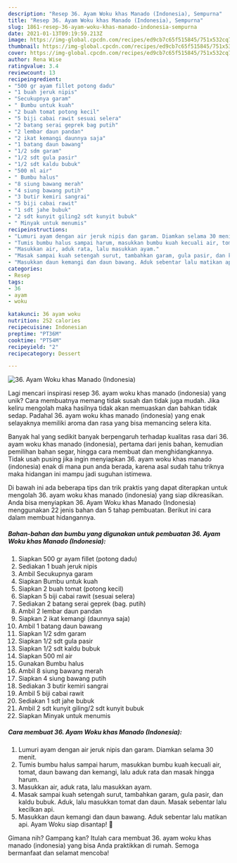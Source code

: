 ```yaml
---
description: "Resep 36. Ayam Woku khas Manado (Indonesia), Sempurna"
title: "Resep 36. Ayam Woku khas Manado (Indonesia), Sempurna"
slug: 1861-resep-36-ayam-woku-khas-manado-indonesia-sempurna
date: 2021-01-13T09:19:59.213Z
image: https://img-global.cpcdn.com/recipes/ed9cb7c65f515845/751x532cq70/36-ayam-woku-khas-manado-indonesia-foto-resep-utama.jpg
thumbnail: https://img-global.cpcdn.com/recipes/ed9cb7c65f515845/751x532cq70/36-ayam-woku-khas-manado-indonesia-foto-resep-utama.jpg
cover: https://img-global.cpcdn.com/recipes/ed9cb7c65f515845/751x532cq70/36-ayam-woku-khas-manado-indonesia-foto-resep-utama.jpg
author: Rena Wise
ratingvalue: 3.4
reviewcount: 13
recipeingredient:
- "500 gr ayam fillet potong dadu"
- "1 buah jeruk nipis"
- "Secukupnya garam"
- " Bumbu untuk kuah"
- "2 buah tomat potong kecil"
- "5 biji cabai rawit sesuai selera"
- "2 batang serai geprek bag putih"
- "2 lembar daun pandan"
- "2 ikat kemangi daunnya saja"
- "1 batang daun bawang"
- "1/2 sdm garam"
- "1/2 sdt gula pasir"
- "1/2 sdt kaldu bubuk"
- "500 ml air"
- " Bumbu halus"
- "8 siung bawang merah"
- "4 siung bawang putih"
- "3 butir kemiri sangrai"
- "5 biji cabai rawit"
- "1 sdt jahe bubuk"
- "2 sdt kunyit giling2 sdt kunyit bubuk"
- " Minyak untuk menumis"
recipeinstructions:
- "Lumuri ayam dengan air jeruk nipis dan garam. Diamkan selama 30 menit."
- "Tumis bumbu halus sampai harum, masukkan bumbu kuah kecuali air, tomat, daun bawang dan kemangi, lalu aduk rata dan masak hingga harum."
- "Masukkan air, aduk rata, lalu masukkan ayam."
- "Masak sampai kuah setengah surut, tambahkan garam, gula pasir, dan kaldu bubuk. Aduk, lalu masukkan tomat dan daun. Masak sebentar lalu kecilkan api."
- "Masukkan daun kemangi dan daun bawang. Aduk sebentar lalu matikan api. Ayam Woku siap disantap! 🤗"
categories:
- Resep
tags:
- 36
- ayam
- woku

katakunci: 36 ayam woku 
nutrition: 252 calories
recipecuisine: Indonesian
preptime: "PT36M"
cooktime: "PT54M"
recipeyield: "2"
recipecategory: Dessert

---
```



![36. Ayam Woku khas Manado (Indonesia)](https://img-global.cpcdn.com/recipes/ed9cb7c65f515845/751x532cq70/36-ayam-woku-khas-manado-indonesia-foto-resep-utama.jpg)

Lagi mencari inspirasi resep 36. ayam woku khas manado (indonesia) yang unik? Cara membuatnya memang tidak susah dan tidak juga mudah. Jika keliru mengolah maka hasilnya tidak akan memuaskan dan bahkan tidak sedap. Padahal 36. ayam woku khas manado (indonesia) yang enak selayaknya memiliki aroma dan rasa yang bisa memancing selera kita.

Banyak hal yang sedikit banyak berpengaruh terhadap kualitas rasa dari 36. ayam woku khas manado (indonesia), pertama dari jenis bahan, kemudian pemilihan bahan segar, hingga cara membuat dan menghidangkannya. Tidak usah pusing jika ingin menyiapkan 36. ayam woku khas manado (indonesia) enak di mana pun anda berada, karena asal sudah tahu triknya maka hidangan ini mampu jadi suguhan istimewa.




Di bawah ini ada beberapa tips dan trik praktis yang dapat diterapkan untuk mengolah 36. ayam woku khas manado (indonesia) yang siap dikreasikan. Anda bisa menyiapkan 36. Ayam Woku khas Manado (Indonesia) menggunakan 22 jenis bahan dan 5 tahap pembuatan. Berikut ini cara dalam membuat hidangannya.

<!--inarticleads1-->

##### Bahan-bahan dan bumbu yang digunakan untuk pembuatan 36. Ayam Woku khas Manado (Indonesia):

1. Siapkan 500 gr ayam fillet (potong dadu)
1. Sediakan 1 buah jeruk nipis
1. Ambil Secukupnya garam
1. Siapkan  Bumbu untuk kuah
1. Siapkan 2 buah tomat (potong kecil)
1. Siapkan 5 biji cabai rawit (sesuai selera)
1. Sediakan 2 batang serai geprek (bag. putih)
1. Ambil 2 lembar daun pandan
1. Siapkan 2 ikat kemangi (daunnya saja)
1. Ambil 1 batang daun bawang
1. Siapkan 1/2 sdm garam
1. Siapkan 1/2 sdt gula pasir
1. Siapkan 1/2 sdt kaldu bubuk
1. Siapkan 500 ml air
1. Gunakan  Bumbu halus
1. Ambil 8 siung bawang merah
1. Siapkan 4 siung bawang putih
1. Sediakan 3 butir kemiri sangrai
1. Ambil 5 biji cabai rawit
1. Sediakan 1 sdt jahe bubuk
1. Ambil 2 sdt kunyit giling/2 sdt kunyit bubuk
1. Siapkan  Minyak untuk menumis




<!--inarticleads2-->

##### Cara membuat 36. Ayam Woku khas Manado (Indonesia):

1. Lumuri ayam dengan air jeruk nipis dan garam. Diamkan selama 30 menit.
1. Tumis bumbu halus sampai harum, masukkan bumbu kuah kecuali air, tomat, daun bawang dan kemangi, lalu aduk rata dan masak hingga harum.
1. Masukkan air, aduk rata, lalu masukkan ayam.
1. Masak sampai kuah setengah surut, tambahkan garam, gula pasir, dan kaldu bubuk. Aduk, lalu masukkan tomat dan daun. Masak sebentar lalu kecilkan api.
1. Masukkan daun kemangi dan daun bawang. Aduk sebentar lalu matikan api. Ayam Woku siap disantap! 🤗




Gimana nih? Gampang kan? Itulah cara membuat 36. ayam woku khas manado (indonesia) yang bisa Anda praktikkan di rumah. Semoga bermanfaat dan selamat mencoba!

